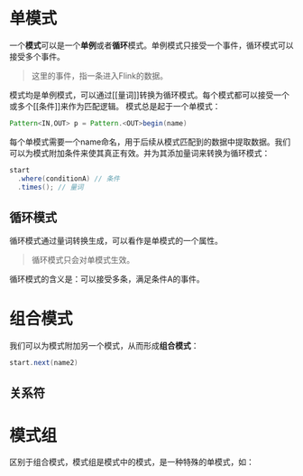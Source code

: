 # 单模式

一个**模式**可以是一个**单例**或者**循环**模式。单例模式只接受一个事件，循环模式可以接受多个事件。

> 这里的事件，指一条进入Flink的数据。

模式均是单例模式，可以通过[[量词]]转换为循环模式。每个模式都可以接受一个或多个[[条件]]来作为匹配逻辑。
模式总是起于一个单模式：
```java
Pattern<IN,OUT> p = Pattern.<OUT>begin(name)
```
每个单模式需要一个name命名，用于后续从模式匹配到的数据中提取数据。我们可以为模式附加条件来使其真正有效。并为其添加量词来转换为循环模式：
```java
start
  .where(conditionA) // 条件
  .times(); // 量词
```

## 循环模式

循环模式通过量词转换生成，可以看作是单模式的一个属性。

> 循环模式只会对单模式生效。

循环模式的含义是：可以接受多条，满足条件A的事件。

# 组合模式
我们可以为模式附加另一个模式，从而形成**组合模式**：
```java
start.next(name2)
```



## 关系符




# 模式组
区别于组合模式，模式组是模式中的模式，是一种特殊的单模式，如：
```java

```
